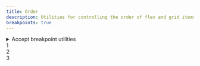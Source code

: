 ```yaml
---
title: Order
description: Utilities for controlling the order of flex and grid items.
breakpoints: true
---
```

<div>
    <table-utility prefix="order" property="order" class="mb-lg"></table-utility>
	<details id="accordion-item-1" class="vv-accordion vv-accordion--bordered vv-accordion--marker-right bg-surface mb-lg">
		<summary class="vv-accordion__summary flex items-center" aria-controls="#accordion-item-1" aria-expanded="false">
			<iconify-icon icon="akar-icons:info" class="mr-sm"></iconify-icon>
			Accept breakpoint utilities
		</summary>
		<div aria-hidden="true" class="vv-accordion__content">
			<p class="font-light text-word-3">
				You can also use the breakpoint modifier to apply the class at only a specific screen size and above.<br />
				Example: md:order-{1|2|3|...|11|12|first|last|none}
			</p>
		</div>
	</details>
    <card-example>
		<div class="relative container h-full rounded-md bg-surface-1 p-24">
			<div class="absolute inset-0 bg-grid mix-blend-plus-lighter"></div>
			<div class="relative flex flex-row justify-between gap-md">
				<div class="w-150 order-last rounded-md py-10 bg-info text-center"><span class="text-xs text-white font-semibold">1</span></div>
				<div class="w-150 order-first rounded-md py-10 bg-info text-center"><span class="text-xs text-white font-semibold">2</span></div>
				<div class="w-150 order-2 rounded-md py-10 bg-info text-center"><span class="text-xs text-white font-semibold">3</span></div>
			</div>
		</div>
    </card-example>
</div>